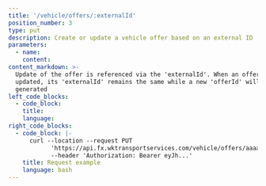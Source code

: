 ```yaml
---
title: '/vehicle/offers/:externalId'
position_number: 3
type: put
description: Create or update a vehicle offer based on an external ID
parameters:
  - name:
    content:
content_markdown: >-
  Update of the offer is referenced via the 'externalId'. When an offer is
  updated, its 'externalId' remains the same while a new 'offerId' will be
  generated
left_code_blocks:
  - code_block:
    title:
    language:
right_code_blocks:
  - code_block: |-
      curl --location --request PUT
            'https://api.fx.wktransportservices.com/vehicle/offers/aaaasfbf4mgaf' \
            --header 'Authorization: Bearer eyJh...' 
    title: Request example
    language: bash
---
```

